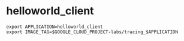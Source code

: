 # helloworld_client

```shell
export APPLICATION=helloworld_client
export IMAGE_TAG=$GOOGLE_CLOUD_PROJECT-labs/tracing_$APPLICATION
```